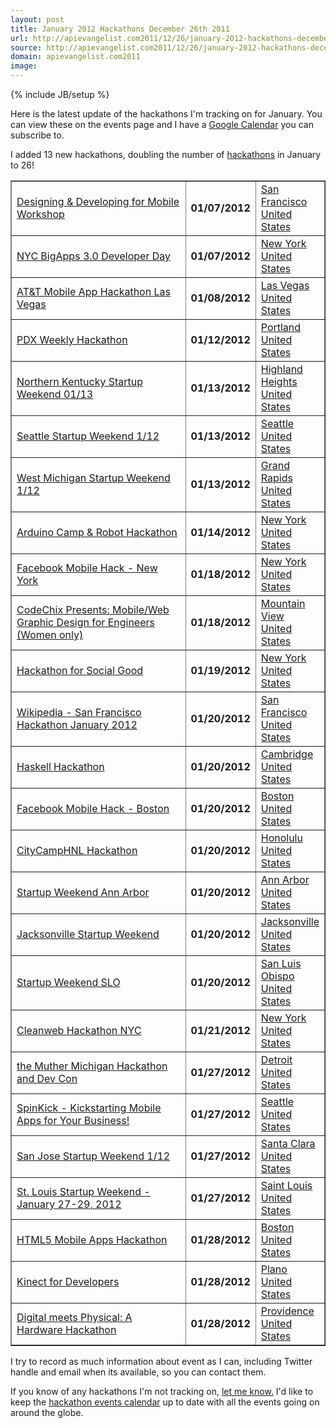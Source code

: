 ```yaml
---
layout: post
title: January 2012 Hackathons December 26th 2011
url: http://apievangelist.com2011/12/26/january-2012-hackathons-december-26th,-2011/
source: http://apievangelist.com2011/12/26/january-2012-hackathons-december-26th,-2011/
domain: apievangelist.com2011
image: 
---
```

{% include JB/setup %}<p>
     Here is the latest update of the hackathons I'm tracking on for January. You can view these on the events page and I have a <a title="Hackathons Google Calendar" href="http://blog.apievangelist.com/events_hackathon_calendar.php">Google Calendar</a> you can subscribe to.
</p>
<p>
     I added 13 new hackathons, doubling the number of <a title="hackathons" href="http://blog.apievangelist.com/events/index.php">hackathons</a> in January to 26!
</p>
<table border="1" cellspacing="5" cellpadding="5" width="90%" align="center">
     <tbody>
          <tr>
               <td width="60%">
                    <a href="http://blog.apievangelist.com/events/designing__developing_for_mobile_workshop.php">Designing &amp; Developing for Mobile Workshop</a>
               </td>
               <td width="20%">
                    <strong>01/07/2012</strong>
               </td>
               <td width="20%">
                    <a href="http://blog.apievangelist.com/events/designing__developing_for_mobile_workshop.php">San Francisco<br />
                    United States</a>
               </td>
          </tr>
          <tr>
               <td>
                    <a href="http://blog.apievangelist.com/events/nyc_bigapps_30_developer_day.php">NYC BigApps 3.0 Developer Day</a>
               </td>
               <td>
                    <strong>01/07/2012</strong>
               </td>
               <td>
                    <a href="http://blog.apievangelist.com/events/nyc_bigapps_30_developer_day.php">New York<br />
                    United States</a>
               </td>
          </tr>
          <tr>
               <td>
                    <a href="http://blog.apievangelist.com/events/att_mobile_app_hackathon_las_vegas.php">AT&amp;T Mobile App Hackathon Las Vegas</a>
               </td>
               <td>
                    <strong>01/08/2012</strong>
               </td>
               <td>
                    <a href="http://blog.apievangelist.com/events/att_mobile_app_hackathon_las_vegas.php">Las Vegas<br />
                    United States</a>
               </td>
          </tr>
          <tr>
               <td>
                    <a href="http://blog.apievangelist.com/events/pdx_weekly_hackathon.php">PDX Weekly Hackathon</a>
               </td>
               <td>
                    <strong>01/12/2012</strong>
               </td>
               <td>
                    <a href="http://blog.apievangelist.com/events/pdx_weekly_hackathon.php">Portland<br />
                    United States</a>
               </td>
          </tr>
          <tr>
               <td>
                    <a href="http://blog.apievangelist.com/events/northern_kentucky_startup_weekend_0113.php">Northern Kentucky Startup Weekend 01/13</a>
               </td>
               <td>
                    <strong>01/13/2012</strong>
               </td>
               <td>
                    <a href="http://blog.apievangelist.com/events/northern_kentucky_startup_weekend_0113.php">Highland Heights<br />
                    United States</a>
               </td>
          </tr>
          <tr>
               <td>
                    <a href="http://blog.apievangelist.com/events/seattle_startup_weekend_112.php">Seattle Startup Weekend 1/12</a>
               </td>
               <td>
                    <strong>01/13/2012</strong>
               </td>
               <td>
                    <a href="http://blog.apievangelist.com/events/seattle_startup_weekend_112.php">Seattle<br />
                    United States</a>
               </td>
          </tr>
          <tr>
               <td>
                    <a href="http://blog.apievangelist.com/events/west_michigan_startup_weekend_112.php">West Michigan Startup Weekend 1/12</a>
               </td>
               <td>
                    <strong>01/13/2012</strong>
               </td>
               <td>
                    <a href="http://blog.apievangelist.com/events/west_michigan_startup_weekend_112.php">Grand Rapids<br />
                    United States</a>
               </td>
          </tr>
          <tr>
               <td>
                    <a href="http://blog.apievangelist.com/events/arduino_camp__robot_hackathon.php">Arduino Camp &amp; Robot Hackathon</a>
               </td>
               <td>
                    <strong>01/14/2012</strong>
               </td>
               <td>
                    <a href="http://blog.apievangelist.com/events/arduino_camp__robot_hackathon.php">New York<br />
                    United States</a>
               </td>
          </tr>
          <tr>
               <td>
                    <a href="http://blog.apievangelist.com/events/facebook_mobile_hack__new_york.php">Facebook Mobile Hack - New York</a>
               </td>
               <td>
                    <strong>01/18/2012</strong>
               </td>
               <td>
                    <a href="http://blog.apievangelist.com/events/facebook_mobile_hack__new_york.php">New York<br />
                    United States</a>
               </td>
          </tr>
          <tr>
               <td>
                    <a href="http://blog.apievangelist.com/events/codechix_presents_mobileweb_graphic_design_for_engineers_women_only.php">CodeChix Presents: Mobile/Web Graphic Design for Engineers (Women only)</a>
               </td>
               <td>
                    <strong>01/18/2012</strong>
               </td>
               <td>
                    <a href="http://blog.apievangelist.com/events/codechix_presents_mobileweb_graphic_design_for_engineers_women_only.php">Mountain View<br />
                    United States</a>
               </td>
          </tr>
          <tr>
               <td>
                    <a href="http://blog.apievangelist.com/events/hackathon_for_social_good.php">Hackathon for Social Good</a>
               </td>
               <td>
                    <strong>01/19/2012</strong>
               </td>
               <td>
                    <a href="http://blog.apievangelist.com/events/hackathon_for_social_good.php">New York<br />
                    United States</a>
               </td>
          </tr>
          <tr>
               <td>
                    <a href="http://blog.apievangelist.com/events/wikipedia__san_francisco_hackathon_january_2012.php">Wikipedia - San Francisco Hackathon January 2012</a>
               </td>
               <td>
                    <strong>01/20/2012</strong>
               </td>
               <td>
                    <a href="http://blog.apievangelist.com/events/wikipedia__san_francisco_hackathon_january_2012.php">San Francisco<br />
                    United States</a>
               </td>
          </tr>
          <tr>
               <td>
                    <a href="http://blog.apievangelist.com/events/haskell_hackathon.php">Haskell Hackathon</a>
               </td>
               <td>
                    <strong>01/20/2012</strong>
               </td>
               <td>
                    <a href="http://blog.apievangelist.com/events/haskell_hackathon.php">Cambridge<br />
                    United States</a>
               </td>
          </tr>
          <tr>
               <td>
                    <a href="http://blog.apievangelist.com/events/facebook_mobile_hack__boston.php">Facebook Mobile Hack - Boston</a>
               </td>
               <td>
                    <strong>01/20/2012</strong>
               </td>
               <td>
                    <a href="http://blog.apievangelist.com/events/facebook_mobile_hack__boston.php">Boston<br />
                    United States</a>
               </td>
          </tr>
          <tr>
               <td>
                    <a href="http://blog.apievangelist.com/events/citycamphnl_hackathon.php">CityCampHNL Hackathon</a>
               </td>
               <td>
                    <strong>01/20/2012</strong>
               </td>
               <td>
                    <a href="http://blog.apievangelist.com/events/citycamphnl_hackathon.php">Honolulu<br />
                    United States</a>
               </td>
          </tr>
          <tr>
               <td>
                    <a href="http://blog.apievangelist.com/events/startup_weekend_ann_arbor.php">Startup Weekend Ann Arbor</a>
               </td>
               <td>
                    <strong>01/20/2012</strong>
               </td>
               <td>
                    <a href="http://blog.apievangelist.com/events/startup_weekend_ann_arbor.php">Ann Arbor<br />
                    United States</a>
               </td>
          </tr>
          <tr>
               <td>
                    <a href="http://blog.apievangelist.com/events/jacksonville_startup_weekend.php">Jacksonville Startup Weekend</a>
               </td>
               <td>
                    <strong>01/20/2012</strong>
               </td>
               <td>
                    <a href="http://blog.apievangelist.com/events/jacksonville_startup_weekend.php">Jacksonville<br />
                    United States</a>
               </td>
          </tr>
          <tr>
               <td>
                    <a href="http://blog.apievangelist.com/events/startup_weekend_slo.php">Startup Weekend SLO</a>
               </td>
               <td>
                    <strong>01/20/2012</strong>
               </td>
               <td>
                    <a href="http://blog.apievangelist.com/events/startup_weekend_slo.php">San Luis Obispo<br />
                    United States</a>
               </td>
          </tr>
          <tr>
               <td>
                    <a href="http://blog.apievangelist.com/events/cleanweb_hackathon_nyc.php">Cleanweb Hackathon NYC</a>
               </td>
               <td>
                    <strong>01/21/2012</strong>
               </td>
               <td>
                    <a href="http://blog.apievangelist.com/events/cleanweb_hackathon_nyc.php">New York<br />
                    United States</a>
               </td>
          </tr>
          <tr>
               <td>
                    <a href="http://blog.apievangelist.com/events/the_muther_michigan_hackathon_and_dev_con.php">the Muther Michigan Hackathon and Dev Con</a>
               </td>
               <td>
                    <strong>01/27/2012</strong>
               </td>
               <td>
                    <a href="http://blog.apievangelist.com/events/the_muther_michigan_hackathon_and_dev_con.php">Detroit<br />
                    United States</a>
               </td>
          </tr>
          <tr>
               <td>
                    <a href="http://blog.apievangelist.com/events/spinkick__kickstarting_mobile_apps_for_your_business.php">SpinKick - Kickstarting Mobile Apps for Your Business!</a>
               </td>
               <td>
                    <strong>01/27/2012</strong>
               </td>
               <td>
                    <a href="http://blog.apievangelist.com/events/spinkick__kickstarting_mobile_apps_for_your_business.php">Seattle<br />
                    United States</a>
               </td>
          </tr>
          <tr>
               <td>
                    <a href="http://blog.apievangelist.com/events/san_jose_startup_weekend_112.php">San Jose Startup Weekend 1/12</a>
               </td>
               <td>
                    <strong>01/27/2012</strong>
               </td>
               <td>
                    <a href="http://blog.apievangelist.com/events/san_jose_startup_weekend_112.php">Santa Clara<br />
                    United States</a>
               </td>
          </tr>
          <tr>
               <td>
                    <a href="http://blog.apievangelist.com/events/st_louis_startup_weekend__january_2729_2012.php">St. Louis Startup Weekend - January 27-29, 2012</a>
               </td>
               <td>
                    <strong>01/27/2012</strong>
               </td>
               <td>
                    <a href="http://blog.apievangelist.com/events/st_louis_startup_weekend__january_2729_2012.php">Saint Louis<br />
                    United States</a>
               </td>
          </tr>
          <tr>
               <td>
                    <a href="http://blog.apievangelist.com/events/html5_mobile_apps_hackathon.php">HTML5 Mobile Apps Hackathon</a>
               </td>
               <td>
                    <strong>01/28/2012</strong>
               </td>
               <td>
                    <a href="http://blog.apievangelist.com/events/html5_mobile_apps_hackathon.php">Boston<br />
                    United States</a>
               </td>
          </tr>
          <tr>
               <td>
                    <a href="http://blog.apievangelist.com/events/kinect_for_developers.php">Kinect for Developers</a>
               </td>
               <td>
                    <strong>01/28/2012</strong>
               </td>
               <td>
                    <a href="http://blog.apievangelist.com/events/kinect_for_developers.php">Plano<br />
                    United States</a>
               </td>
          </tr>
          <tr>
               <td>
                    <a href="http://blog.apievangelist.com/events/digital_meets_physical_a_hardware_hackathon.php">Digital meets Physical: A Hardware Hackathon</a>
               </td>
               <td>
                    <strong>01/28/2012</strong>
               </td>
               <td>
                    <a href="http://blog.apievangelist.com/events/digital_meets_physical_a_hardware_hackathon.php">Providence<br />
                    United States</a>
               </td>
          </tr>
     </tbody>
</table>
<p>
     I try to record as much information about event as I can, including Twitter handle and email when its available, so you can contact them.
</p>
<p>
     If you know of any hackathons I'm not tracking on, <a title="Contact me" href="http://blog.apievangelist.com/contact.php">let me know.</a> I'd like to keep the <a title="hackathon event calendar" href="http://blog.apievangelist.com/events/">hackathon events calendar</a> up to date with all the events going on around the globe.
</p>
